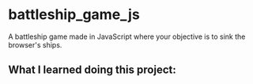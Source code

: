 # battleship_game_js

A battleship game made in JavaScript where your objective is to sink the browser's ships.

## What I learned doing this project:
